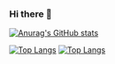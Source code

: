 ### Hi there 👋

[![Anurag's GitHub stats](https://github-readme-stats.vercel.app/api?username=dionlaranjeira&show_icons=true&theme=dark)](https://github.com/anuraghazra/github-readme-stats)

[![Top Langs](https://github-readme-stats.vercel.app/api/top-langs/?username=dionlaranjeira&layout=dark)](https://github.com/anuraghazra/github-readme-stats)
[![Top Langs](https://github-readme-stats.vercel.app/api/top-langs/?username=dionlaranjeira&langs_count=8&layout=compact)](https://github.com/anuraghazra/github-readme-stats)




<!--
**dionlaranjeira/dionlaranjeira** is a ✨ _special_ ✨ repository because its `README.md` (this file) appears on your GitHub profile.

Here are some ideas to get you started:

- 🔭 I’m currently working on ...
- 🌱 I’m currently learning ...
- 👯 I’m looking to collaborate on ...
- 🤔 I’m looking for help with ...
- 💬 Ask me about ...
- 📫 How to reach me: ...
- 😄 Pronouns: ...
- ⚡ Fun fact: ...
-->

